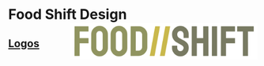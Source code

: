 # Food Shift Design <img src="https://github.com/foodshift/design/raw/master/logo/png/logo-500.png" align="right" height="75">

## [Logos](logo)
